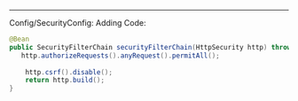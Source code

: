 
---

Config/SecurityConfig:
Adding Code:

```Java
@Bean  
public SecurityFilterChain securityFilterChain(HttpSecurity http) throws Exception {  
   http.authorizeRequests().anyRequest().permitAll();  
  
    http.csrf().disable();  
    return http.build();  
}
```